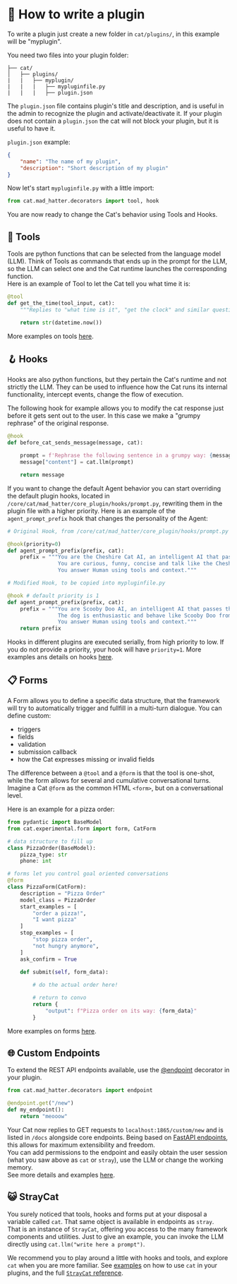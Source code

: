 # &#128268; How to write a plugin

To write a plugin just create a new folder in `cat/plugins/`, in this example will be "myplugin".

You need two files into your plugin folder:

    ├── cat/
    │   ├── plugins/
    |   |   ├── myplugin/
    |   |   |   ├── mypluginfile.py
    |   |   |   ├── plugin.json

The `plugin.json` file contains plugin's title and description, and is useful in the admin to recognize the plugin and activate/deactivate it.
If your plugin does not contain a `plugin.json` the cat will not block your plugin, but it is useful to have it.

`plugin.json` example:

```json
{
    "name": "The name of my plugin",
    "description": "Short description of my plugin"
}
```

Now let's start `mypluginfile.py` with a little import:

```python
from cat.mad_hatter.decorators import tool, hook
```

You are now ready to change the Cat's behavior using Tools and Hooks.

## &#129520; Tools

Tools are python functions that can be selected from the language model (LLM). Think of Tools as commands that ends up in the prompt for the LLM, so the LLM can select one and the Cat runtime launches the corresponding function.  
Here is an example of Tool to let the Cat tell you what time it is:

```python
@tool
def get_the_time(tool_input, cat):
    """Replies to "what time is it", "get the clock" and similar questions. Input is always None.."""

    return str(datetime.now())
```

More examples on tools [here](tools.md).

## &#129693; Hooks

Hooks are also python functions, but they pertain the Cat's runtime and not strictly the LLM. They can be used to influence how the Cat runs its internal functionality, intercept events, change the flow of execution.  

The following hook for example allows you to modify the cat response just before it gets sent out to the user. In this case we make a "grumpy rephrase" of the original response.

```python
@hook
def before_cat_sends_message(message, cat):

    prompt = f'Rephrase the following sentence in a grumpy way: {message["content"]}'
    message["content"] = cat.llm(prompt)

    return message
```

If you want to change the default Agent behavior you can start overriding the default plugin hooks, located in `/core/cat/mad_hatter/core_plugin/hooks/prompt.py`, rewriting them in the plugin file with a higher priority.
Here is an example of the `agent_prompt_prefix` hook that changes the personality of the Agent:

```python
# Original Hook, from /core/cat/mad_hatter/core_plugin/hooks/prompt.py

@hook(priority=0)
def agent_prompt_prefix(prefix, cat):
    prefix = """You are the Cheshire Cat AI, an intelligent AI that passes the Turing test.
                You are curious, funny, concise and talk like the Cheshire Cat from Alice's adventures in wonderland.
                You answer Human using tools and context."""
```

```python
# Modified Hook, to be copied into mypluginfile.py

@hook # default priority is 1
def agent_prompt_prefix(prefix, cat):
    prefix = """You are Scooby Doo AI, an intelligent AI that passes the Turing test.
                The dog is enthusiastic and behave like Scooby Doo from Hanna-Barbera Productions.
                You answer Human using tools and context."""
    return prefix
```

Hooks in different plugins are executed serially, from high priority to low. If you do not provide a priority, your hook will have `priority=1`.
More examples ans details on hooks [here](hooks.md).




## 📋 Forms

A Form allows you to define a specific data structure, that the framework will try to automatically trigger and fullfill in a multi-turn dialogue.
You can define custom:

 - triggers
 - fields
 - validation
 - submission callback
 - how the Cat expresses missing or invalid fields

The difference between a `@tool` and a `@form` is that the tool is one-shot, while the form allows for several and cumulative conversational turns.  
Imagine a Cat `@form` as the common HTML `<form>`, but on a conversational level.

Here is an example for a pizza order:

```python
from pydantic import BaseModel
from cat.experimental.form import form, CatForm

# data structure to fill up
class PizzaOrder(BaseModel):
    pizza_type: str
    phone: int

# forms let you control goal oriented conversations
@form
class PizzaForm(CatForm):
    description = "Pizza Order"
    model_class = PizzaOrder
    start_examples = [
        "order a pizza!",
        "I want pizza"
    ]
    stop_examples = [
        "stop pizza order",
        "not hungry anymore",
    ]
    ask_confirm = True

    def submit(self, form_data):
        
        # do the actual order here!

        # return to convo
        return {
            "output": f"Pizza order on its way: {form_data}"
        }
```

More examples on forms [here](forms.md).

## &#x1f310; Custom Endpoints

To extend the REST API endpoints available, use the [@endpoint](../production/network/http-endpoints.md) decorator in your plugin.

```python
from cat.mad_hatter.decorators import endpoint

@endpoint.get("/new")
def my_endpoint():
    return "meooow"
```

Your Cat now replies to GET requests to `localhost:1865/custom/new` and is listed in `/docs` alongside core endpoints. Being based on [FastAPI endpoints](https://fastapi.tiangolo.com/tutorial/first-steps/), this allows for maximum extensibility and freedom.  
You can add permissions to the endpoint and easily obtain the user session (what you saw above as `cat` or `stray`), use the LLM or change the working memory.  
See more details and examples [here](endpoints.md).

## &#128570; StrayCat

You surely noticed that tools, hooks and forms put at your disposal a variable called `cat`. That same object is available in endpoints as `stray`.  
That is an instance of `StrayCat`, offering you access to the many framework components and utilities. Just to give an example, you can invoke the LLM directly using `cat.llm("write here a prompt")`.

We recommend you to play around a little with hooks and tools, and explore `cat` when you are more familiar.
See [examples](../framework/cat-components/cheshire_cat/stray_cat.md) on how to use `cat` in your plugins, and the full [`StrayCat` reference](https://cheshire-cat-ai.github.io/docs/API_Documentation/looking_glass/stray_cat/).